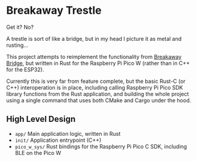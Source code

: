 # Breakaway Trestle

Get it? No?

A trestle is sort of like a bridge, but in my head I picture it as metal and rusting...

This project attempts to reimplement the functionality from [Breakaway Bridge](https://github.com/thomashinds/breakaway-bridge),
but written in Rust for the Raspberry Pi Pico W (rather than in C++ for the ESP32).

Currently this is very far from feature complete, but the basic Rust-C (or C++) interoperation is in place,
including calling Raspberry Pi Pico SDK library functions from the Rust application, and building the whole project
using a single command that uses both CMake and Cargo under the hood.

## High Level Design

 - `app/` Main application logic, written in Rust
 - `init/` Application entrypoint (C++)
 - `pico_w_sys/` Rust bindings for the Raspberry Pi Pico C SDK, including BLE on the Pico W